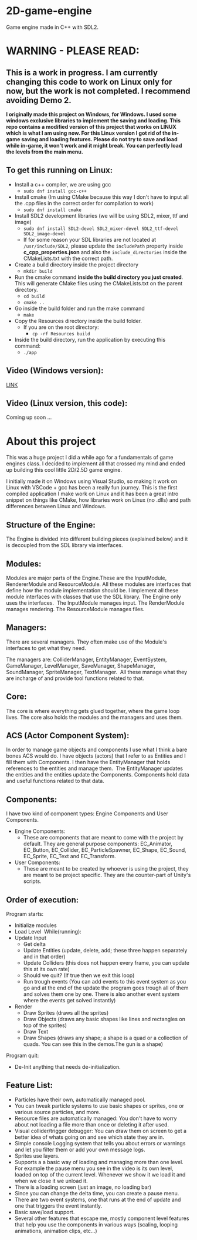 # 2D-game-engine
Game engine made in C++ with SDL2.

# WARNING - PLEASE READ:

## **This is a work in progress. I am currently changing this code to work on Linux only for now, but the work is not completed. I recommend avoiding Demo 2.**

**I originally made this project on Windows, for Windows. I used some windows exclusive libraries to implement the saving and loading. This repo contains a modified version of this project that works on LINUX which is what I am using now. For this Linux version I got rid of the in-game saving and loading features. Please do not try to save and load while in-game, it won't work and it might break. You can perfectly load the levels from the main menu.**


## To get this running on Linux:
- Install a c++ compiler, we are using gcc
    - `sudo dnf install gcc-c++`
- Install cmake (Im using CMake because this way I don't have to input all the .cpp files in the correct order for compilation to work)
    - `sudo dnf install cmake`
- Install SDL2 development libraries (we will be using SDL2, mixer, ttf and image)
    - `sudo dnf install SDL2-devel SDL2_mixer-devel SDL2_ttf-devel SDL2_image-devel`
    - If for some reason your SDL libraries are not located at `/usr/include/SDL2`, please update the `includePath` property inside **c_cpp_properties.json**  and also the `include_directories` inside the CMakeLists.txt with the correct path.
- Create a build directory inside the project directory
    - `mkdir build`
- Run the cmake command **inside the build directory you just created**. This  will generate CMake files using the CMakeLists.txt on the parent directory.
    - `cd build`
    - `cmake ..`
- Go inside the build folder and run the make command
    - `make`
- Copy the Resources directory inside the build folder.
    - If you are on the root directory:
        - `cp -rf Resources build`
- Inside the build directory, run the application by executing this command:
    - `./app`

## Video (Windows version):
[LINK](https://www.youtube.com/watch?v=3SOYCM9kgbw)

## Video (Linux version, this code):
Coming up soon ...

# About this project
This was a huge project I did a while ago for a fundamentals of game engines class. I decided to implement all that crossed my mind and ended up building this cool little 2D/2.5D game engine.

I initially made it on Windows using Visual Studio, so making it work on Linux with VSCode + gcc has been a really fun journey. This is the first compiled application I make work on Linux and it has been a great intro snippet on things like CMake, how libraries work on Linux (no .dlls) and path differences between Linux and Windows.


## Structure of the Engine:
The Engine is divided into different building pieces (explained below) and it is decoupled from the SDL library via interfaces.

## Modules:
Modules are major parts of the Engine.These are the InputModule, RendererModule and ResourceModule.
All these modules are interfaces that define how the module implementation should be. I implement all these module interfaces with classes that use the SDL library. The Engine only uses the interfaces.
‍
The InputModule manages input.
The RenderModule manages rendering.
The ResourceModule manages files.

## Managers:
There are several managers. They often make use of the Module's interfaces to get what they need.

The managers are:
ColliderManager, EntityManager, EventSystem, GameManager, LevelManager, SaveManager, ShapeManager, SoundManager, SpriteManager, TextManager.
‍
All these manage what they are incharge of and provide tool functions related to that.

## Core:
The core is where everything gets glued together, where the game loop lives.
The core also holds the modules and the managers and uses them.

## ACS (Actor Component System):
In order to manage game objects and components I use what I think a bare bones ACS would do.
I have objects (actors) that I refer to as Entities and I fill them with Components. I then have the EntityManager that holds references to the entities and manage them.
‍
The EntityManager updates the entities and the entities update the Components. Components hold data and useful functions related to that data.

## Components:
I have two kind of component types: Engine Components and User Components.

- Engine Components:
    - These are components that are meant to come with the project by default. They are general purpose components: EC_Animator, EC_Button, EC_Collider, EC_ParticleSpawner, EC_Shape, EC_Sound, EC_Sprite, EC_Text and EC_Transform.
- User Components:
    - These are meant to be created by whoever is using the project, they are meant to be project specific.
They are the counter-part of Unity's scripts.

## Order of execution:
Program starts:
- Initialize modules
- Load Level
‍
While(running):
- Update Input
    - Get delta
    - Update Entities (update, delete, add; these three happen separately and in that order)
    - Update Colliders (this does not happen every frame, you can update this at its own rate)
    - Should we quit? (If true then we exit this loop)
    - Run trough events (You can add events to this event system as you go and at the end of the update the program goes trough all of them and solves them one by one. There is also another event system where the events get solved instantly)
- Render
    - Draw Sprites (draws all the sprites)
    - Draw Objects (draws any basic shapes like lines and rectangles on top of the sprites)
    - Draw Text
    - Draw Shapes (draws any shape; a shape is a quad or a collection of quads. You can see this in the demos.The gun is a shape)

Program quit:
- De-Init anything that needs de-initialization.

## Feature List:
- Particles have their own, automatically managed pool.
- You can tweak particle systems to use basic shapes or sprites, one or various source particles, and more.
- Resource files are automatically managed: You don't have to worry about not loading a file more than once or deleting it after used.
- Visual collider/trigger debugger: You can draw them on screen to get a better idea of whats going on and see which state they are in.
- Simple console Logging system that tells you about errors or warnings and let you filter them or add your own message logs.
- Sprites use layers.
- Supports a a basic way of loading and managing more than one level. For example the pause menu you see in the video is its own level, loaded on top of the current level. Whenever we show it we load it and when we close it we unload it.
- There is a loading screen (just an image, no loading bar)
- Since you can change the delta time, you can create a pause menu.
- There are two event systems, one that runs at the end of update and one that triggers the event instantly.
- Basic save/load support.
- Several other features that escape me, mostly component level features that help you use the components in various ways (scaling, looping animations, animation clips, etc...)
